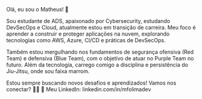 Olá, eu sou o Matheus! 👋

Sou estudante de ADS, apaixonado por Cybersecurity, estudando DevSecOps e Cloud, atualmente estou em transição de carreira. 
Meu foco é aprender a construir e proteger aplicações na nuvem, explorando tecnologias como AWS, Azure, CI/CD e práticas de DevSecOps.

Também estou mergulhando nos fundamentos de segurança ofensiva (Red Team) e defensiva (Blue Team),
com o objetivo de atuar no Purple Team no futuro. Além da tecnologia, carrego comigo a disciplina e persistência do Jiu-Jitsu, 
onde sou faixa marrom.

Estou sempre buscando novos desafios e aprendizados! Vamos nos conectar? 🚀💡 🔗 Meu LinkedIn: linkedin.com/in/mfolimadev
